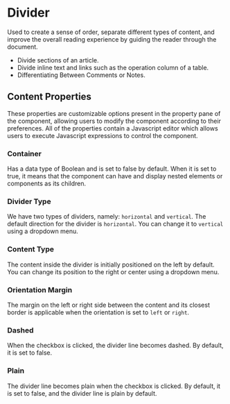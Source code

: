 # Divider

Used to create a sense of order, separate different types of content, and improve the overall reading experience by guiding the reader through the document.

- Divide sections of an article.
- Divide inline text and links such as the operation column of a table.
- Differentiating Between Comments or Notes.

## Content Properties

These properties are customizable options present in the property pane of the component, allowing users to modify the component according to their preferences. All of the properties contain a Javascript editor which allows users to execute Javascript expressions to control the component.

### Container

Has a data type of Boolean and is set to false by default. When it is set to true, it means that the component can have and display nested elements or components as its children.

### Divider Type

We have two types of dividers, namely: `horizontal` and `vertical`. The default direction for the divider is `horizontal`. You can change it to `vertical` using a dropdown menu.

### Content Type

The content inside the divider is initially positioned on the left by default. You can change its position to the right or center using a dropdown menu.

### Orientation Margin

The margin on the left or right side between the content and its closest border is applicable when the orientation is set to `left` or `right`.

### Dashed

When the checkbox is clicked, the divider line becomes dashed. By default, it is set to false.

### Plain

The divider line becomes plain when the checkbox is clicked. By default, it is set to false, and the divider line is plain by default.
